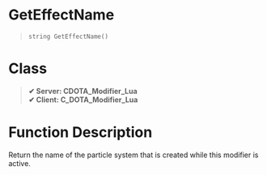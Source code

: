 # GetEffectName
> `string GetEffectName()`
# Class
> __✔ Server: CDOTA_Modifier_Lua__  
> __✔ Client: C_DOTA_Modifier_Lua__  
# Function Description
Return the name of the particle system that is created while this modifier is active.
